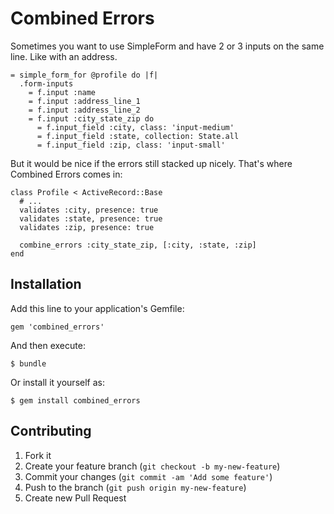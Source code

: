 # Combined Errors

Sometimes you want to use SimpleForm and have 2 or 3 inputs on the same line.  Like with an address.

    = simple_form_for @profile do |f|
      .form-inputs
        = f.input :name
        = f.input :address_line_1
        = f.input :address_line_2
        = f.input :city_state_zip do
          = f.input_field :city, class: 'input-medium'
          = f.input_field :state, collection: State.all
          = f.input_field :zip, class: 'input-small'


But it would be nice if the errors still stacked up nicely.  That's where Combined Errors comes in:

    class Profile < ActiveRecord::Base
      # ...
      validates :city, presence: true
      validates :state, presence: true
      validates :zip, presence: true

      combine_errors :city_state_zip, [:city, :state, :zip]
    end

## Installation

Add this line to your application's Gemfile:

    gem 'combined_errors'

And then execute:

    $ bundle

Or install it yourself as:

    $ gem install combined_errors

## Contributing

1. Fork it
2. Create your feature branch (`git checkout -b my-new-feature`)
3. Commit your changes (`git commit -am 'Add some feature'`)
4. Push to the branch (`git push origin my-new-feature`)
5. Create new Pull Request
